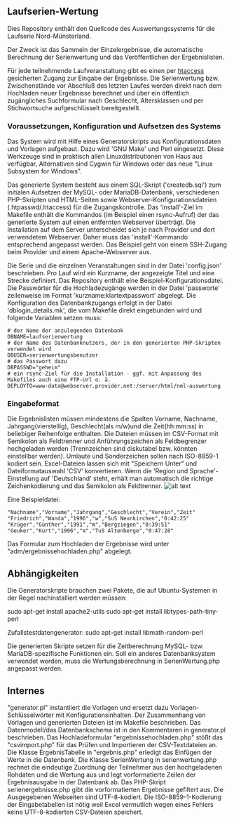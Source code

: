 ## Laufserien-Wertung ##

Dies Repository enthält den Quellcode des Auswertungssystems für die Laufserie Nord-Münsterland.

Der Zweck ist das Sammeln der Einzelergebnisse, die automatische Berechnung der Serienwertung und das Veröffentlichen der
Ergebnislisten.

Für jede teilnehmende Laufveranstaltung gibt es einen per [htaccess](https://wiki.selfhtml.org/wiki/Webserver/htaccess) gesicherten Zugang
zur Eingabe der Ergebnisse. Die Serienwertung bzw. Zwischenstände vor Abschluß des letzten Laufes werden direkt nach dem Hochladen neuer
Ergebnisse berechnet und über ein öffentlich zugängliches Suchformular nach Geschlecht, Altersklassen und per Stichwortsuche aufgeschlüsselt
bereitgestellt.

### Voraussetzungen, Konfiguration und Aufsetzen des Systems ###
Das System wird mit Hilfe eines Generatorskripts aus Konfigurationsdaten und Vorlagen aufgebaut. Dazu wird 'GNU Make' und Perl eingesetzt.
Diese Werkzeuge sind in praktisch allen Linuxdistributionen von Haus aus verfügbar, Alternativen sind Cygwin für Windows oder das neue "Linux Subsystem for Windows".

Das generierte System besteht aus einem SQL-Skript ('createdb.sql') zum initialen Aufsetzen der MySQL- oder MariaDB-Datenbank, verschiedenen PHP-Skripten und HTML-Seiten sowie Webserver-Konfigurationsdateien (.htpasswd/.htaccess) für die Zugangskontrolle.
Das 'install'-Ziel im Makefile enthält die Kommandos (im Beispiel einen rsync-Aufruf) der das generierte System auf einen entfernten Webserver überträgt. Die Installation auf dem Server unterscheidet sich je nach Provider und dort verwendetem Webserver. Daher muss das 'install'-Kommando entsprechend angepasst werden. Das Beispiel geht von einem SSH-Zugang beim Provider und einem Apache-Webserver aus.

Die Serie und die einzelnen Veranstaltungen sind in der Datei 'config.json' beschrieben. Pro Lauf wird ein Kurzname, der angezeigte
Titel und eine Strecke definiert. Das Repository enthält eine Beispiel-Konfigurationsdatei.
Die Passwörter für die Hochladezugänge werden in der Datei 'passworte' zeilenweise im Format 'kurzname:klartextpasswort' abgelegt.
Die Konfiguration des Datenbankzugangs erfolgt in der Datei 'dblogin_details.mk', die vom Makefile direkt eingebunden wird und folgende
Variablen setzen muss:

```
# der Name der anzulegenden Datenbank
DBNAME=laufserienwertung
# der Name des Datenbanknutzers, der in den generierten PHP-Skripten verwendet wird
DBUSER=serienwertungsbenutzer
# das Passwort dazu
DBPASSWD="geheim"
# ein rsync-Ziel für die Installation - ggf. mit Anpassung des Makefiles auch eine FTP-Url o. ä.
DEPLOYTO=www-data@webserver.provider.net:/server/html/nml-auswertung
```

### Eingabeformat ###
Die Ergebnislisten müssen mindestens die Spalten Vorname, Nachname, Jahrgang(vierstellig), Geschlecht(als m/w)und die Zeit(hh:mm:ss) in beliebiger Reihenfolge enthalten. Die Dateien müssen im CSV-Format mit Semikolon als Feldtrenner und Anführungszeichen als Feldbegrenzer hochgeladen werden (Trennzeichen sind diskutabel bzw. könnten einstellbar werden). Umlaute und Sonderzeichen sollen nach ISO-8859-1 kodiert sein. Excel-Dateien lassen sich mit "Speichern Unter" und Dateiformatauswahl 'CSV' konvertieren. Wenn die 'Region und Sprache'-Einstellung auf 'Deutschland' steht, erhält man automatisch die richtige Zeichenkodierung und das Semikolon als Feldtrenner.
![alt text](CSVspeichern.png "Logo Title Text 1")

Eine Beispieldatei:
```
"Nachname","Vorname","Jahrgang","Geschlecht","Verein","Zeit"
"Friedrich","Wanda","1996","w","SuS Neunkirchen","0:42:25"
"Krüger","Günther","1991","m","Bergziegen","0:39:51"
"Geuker","Kurt","1996","m","TuS Altenberge","0:47:28"
```

Das Formular zum Hochladen der Ergebnisse wird unter "adm/ergebnissehochladen.php" abgelegt.

## Abhängigkeiten ##

Die Generatorskripte brauchen zwei Pakete, die auf Ubuntu-Systemen in der Regel
nachinstalliert werden müssen:

sudo apt-get install apache2-utils
sudo apt-get install libtypes-path-tiny-perl

Zufallstestdatengenerator:
sudo apt-get install libmath-random-perl

Die generierten Skripte setzen für die Zeitberechnung MySQL- bzw. MariaDB-spezifische Funktionen ein. Soll ein anderes Datenbanksystem verwendet werden, muss die Wertungsberechnung in SerienWertung.php angepasst werden.

## Internes ##
"generator.pl" instantiiert die Vorlagen und ersetzt dazu Vorlagen-Schlüsselwörter mit Konfigurationsinhalten.
Der Zusammenhang von Vorlagen und generierten Dateien ist im Makefile beschrieben.
Das Datenmodell/das Datenbankschema ist in den Kommentaren in generator.pl beschrieben.
Das Hochladeformular "ergebnissehochladen.php" stößt das "csvimport.php" für das Prüfen und Importieren der CSV-Textdateien an.
Die Klasse ErgebnisTabelle in "ergebnis.php" erledigt das Einfügen der Werte in die Datenbank.
Die Klasse SerienWertung in serienwertung.php rechnet die eindeutige Zuordnung der Teilnehmer aus den hochgeladenen Rohdaten und die Wertung
aus und legt vorformatierte Zeilen der Ergebnisausgabe in der Datenbank ab.
Das PHP-Skript serienergebnisse.php gibt die vorformatierten Ergebnisse gefiltert aus.
Die Ausgegebenen Webseiten sind UTF-8-kodiert. Die ISO-8859-1-Kodierung der Eingabetabellen ist nötig weil Excel vermutlich wegen eines Fehlers keine UTF-8-kodierten CSV-Dateien speichert.
